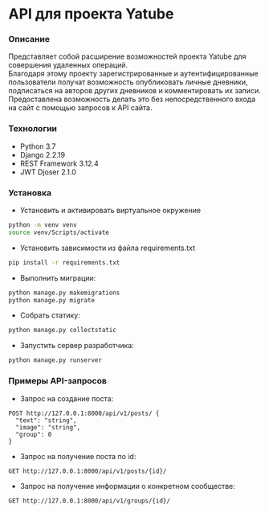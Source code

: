 # API для проекта Yatube
### Описание
Представляет собой расширение возможностей проекта Yatube для совершения удаленных операций.   
Благодаря этому проекту зарегистрированные и аутентифицированные пользователи получат возможность опубликовать личные дневники, подписаться на авторов других дневников и комментировать их записи.
Предоставлена возможность делать это без непосредственного входа на сайт с помощью запросов к API сайта.
### Технологии
 - Python 3.7
 - Django 2.2.19
 - REST Framework 3.12.4
 - JWT Djoser 2.1.0
### Установка
- Установить и активировать виртуальное окружение
```bash
python -m venv venv
source venv/Scripts/activate
```
- Установить зависимости из файла requirements.txt
```bash
pip install -r requirements.txt
```
- Выполнить миграции:
```bash
python manage.py makemigrations
python manage.py migrate
```
- Собрать статику:
```bash
python manage.py collectstatic
```
- Запустить сервер разработчика:
```bash
python manage.py runserver
```
### Примеры API-запросов
 - Запрос на создание поста:
```
POST http://127.0.0.1:8000/api/v1/posts/ {
  "text": "string",
  "image": "string",
  "group": 0
}
```
 - Запрос на получение поста по id:
 ```
 GET http://127.0.0.1:8000/api/v1/posts/{id}/
 ```
 - Запрос на получение информации о конкретном сообществе:
 ```
 GET http://127.0.0.1:8000/api/v1/groups/{id}/
 ```